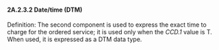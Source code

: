 #### 2A.2.3.2 Date/time (DTM)

Definition: The second component is used to express the exact time to charge for the ordered service; it is used only when the _CCD.1_ value is T. When used, it is expressed as a DTM data type.
